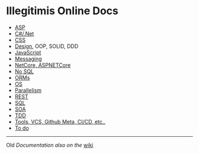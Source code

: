 # Illegitimis Online Docs

* [ASP](./doc/ASP.md)
* [C#/.Net](./doc/csdotnet.md)
* [CSS](CSS.md)
* [Design](design.md), OOP, SOLID, DDD
* [JavaScript](JS.md)
* [Messaging](Messaging.md)
* [NetCore, ASPNETCore](netcore.md)
* [No SQL](nosql.md)
* [ORMs](ORM.md)
* [OS](OS.md)
* [Parallelism](parallel.md)
* [REST](REST.md)
* [SQL](SQL.md)
* [SOA](SOA.md)
* [TDD](TDD.md)
* [Tools, VCS, Github Meta, CI/CD, etc..](tools.md)
* [To do](./todo.md)

___

Old _Documentation also on the_ [wiki](https://github.com/illegitimis/Tutorial/wiki)